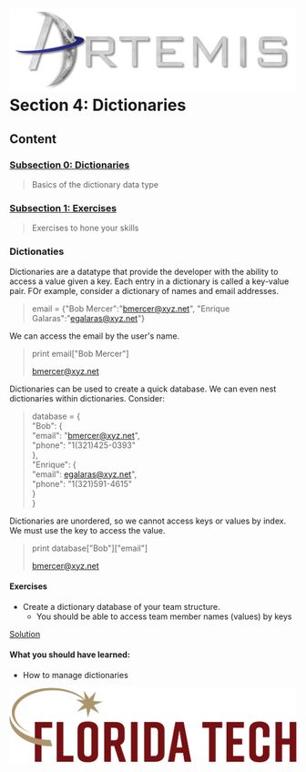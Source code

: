 ![](../images/artemis.png)
Section 4: Dictionaries
=====

## Content

### [Subsection 0: Dictionaries](#dictionaries)
> Basics of the dictionary data type
### [Subsection 1: Exercises](#exercises)
> Exercises to hone your skills

### Dictionaties

Dictionaries are a datatype that provide the developer with the ability to access a value given a key. Each entry in a dictionary is called a key-value pair. FOr example, consider a dictionary of names and email addresses.

> email = {"Bob Mercer":"bmercer@xyz.net", "Enrique Galaras":"egalaras@xyz.net"}

We can access the email by the user's name.

> print email["Bob Mercer"]
>
> bmercer@xyz.net

Dictionaries can be used to create a quick database. We can even nest dictionaries within dictionaries. Consider:

> database = {<br>
> 	"Bob": {<br>
>		"email": "bmercer@xyz.net",<br>
>		"phone": "1(321)425-0393"<br>
>	},<br>
>	"Enrique": {<br>
>		"email": egalaras@xyz.net",<br>
>		"phone": "1(321)591-4615"<br>
>	}<br>
> }<br>

Dictionaries are unordered, so we cannot access keys or values by index. We must use the key to access the value.

> print database["Bob"]["email"]
>
> bmercer@xyz.net

#### Exercises

* Create a dictionary database of your team structure.
	* You should be able to access team member names (values) by keys

[Solution](dict.py)

#### What you should have learned:

* How to manage dictionaries

![](../images/floridatech.png)
